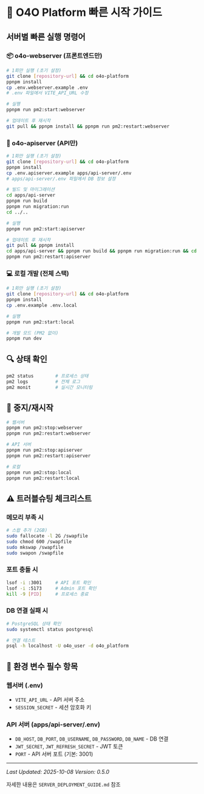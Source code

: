 # 🚀 O4O Platform 빠른 시작 가이드

## 서버별 빠른 실행 명령어

### 📦 o4o-webserver (프론트엔드만)
```bash
# 1회만 실행 (초기 설정)
git clone [repository-url] && cd o4o-platform
ppnpm install
cp .env.webserver.example .env
# .env 파일에서 VITE_API_URL 수정

# 실행
ppnpm run pm2:start:webserver

# 업데이트 후 재시작
git pull && ppnpm install && ppnpm run pm2:restart:webserver
```

### 🔧 o4o-apiserver (API만)
```bash
# 1회만 실행 (초기 설정)
git clone [repository-url] && cd o4o-platform
ppnpm install
cp .env.apiserver.example apps/api-server/.env
# apps/api-server/.env 파일에서 DB 정보 설정

# 빌드 및 마이그레이션
cd apps/api-server
ppnpm run build
ppnpm run migration:run
cd ../..

# 실행
ppnpm run pm2:start:apiserver

# 업데이트 후 재시작
git pull && ppnpm install
cd apps/api-server && ppnpm run build && ppnpm run migration:run && cd ../..
ppnpm run pm2:restart:apiserver
```

### 💻 로컬 개발 (전체 스택)
```bash
# 1회만 실행 (초기 설정)
git clone [repository-url] && cd o4o-platform
ppnpm install
cp .env.example .env.local

# 실행
ppnpm run pm2:start:local

# 개발 모드 (PM2 없이)
ppnpm run dev
```

## 🔍 상태 확인
```bash
pm2 status        # 프로세스 상태
pm2 logs          # 전체 로그
pm2 monit         # 실시간 모니터링
```

## 🛑 중지/재시작
```bash
# 웹서버
ppnpm run pm2:stop:webserver
ppnpm run pm2:restart:webserver

# API 서버
ppnpm run pm2:stop:apiserver
ppnpm run pm2:restart:apiserver

# 로컬
ppnpm run pm2:stop:local
ppnpm run pm2:restart:local
```

## ⚠️ 트러블슈팅 체크리스트

### 메모리 부족 시
```bash
# 스왑 추가 (2GB)
sudo fallocate -l 2G /swapfile
sudo chmod 600 /swapfile
sudo mkswap /swapfile
sudo swapon /swapfile
```

### 포트 충돌 시
```bash
lsof -i :3001     # API 포트 확인
lsof -i :5173     # Admin 포트 확인
kill -9 [PID]     # 프로세스 종료
```

### DB 연결 실패 시
```bash
# PostgreSQL 상태 확인
sudo systemctl status postgresql

# 연결 테스트
psql -h localhost -U o4o_user -d o4o_platform
```

## 📝 환경 변수 필수 항목

### 웹서버 (.env)
- `VITE_API_URL` - API 서버 주소
- `SESSION_SECRET` - 세션 암호화 키

### API 서버 (apps/api-server/.env)
- `DB_HOST`, `DB_PORT`, `DB_USERNAME`, `DB_PASSWORD`, `DB_NAME` - DB 연결
- `JWT_SECRET`, `JWT_REFRESH_SECRET` - JWT 토큰
- `PORT` - API 서버 포트 (기본: 3001)

---

*Last Updated: 2025-10-08*
*Version: 0.5.0*

자세한 내용은 `SERVER_DEPLOYMENT_GUIDE.md` 참조